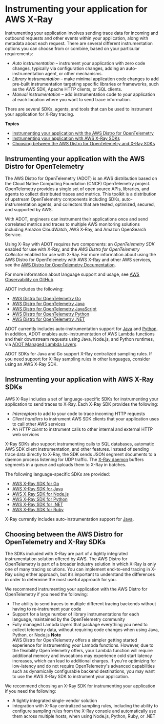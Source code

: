 # Instrumenting your application for AWS X\-Ray<a name="xray-instrumenting-your-app"></a>

Instrumenting your application involves sending trace data for incoming and outbound requests and other events within your application, along with metadata about each request\. There are several different instrumentation options you can choose from or combine, based on your particular requirements: 
+ *Auto instrumentation* – instrument your application with zero code changes, typically via configuration changes, adding an auto\-instrumentation agent, or other mechanisms\. 
+ *Library instrumentation* – make minimal application code changes to add pre\-built instrumentation targeting specific libraries or frameworks, such as the AWS SDK, Apache HTTP clients, or SQL clients\. 
+ *Manual instrumentation* – add instrumentation code to your application at each location where you want to send trace information\. 

 There are several SDKs, agents, and tools that can be used to instrument your application for X\-Ray tracing\. 

**Topics**
+ [Instrumenting your application with the AWS Distro for OpenTelemetry](#xray-instrumenting-opentel)
+ [Instrumenting your application with AWS X\-Ray SDKs](#xray-instrumenting-xray-sdk)
+ [Choosing between the AWS Distro for OpenTelemetry and X\-Ray SDKs](#xray-instrumenting-choosing)

## Instrumenting your application with the AWS Distro for OpenTelemetry<a name="xray-instrumenting-opentel"></a>

The AWS Distro for OpenTelemetry \(ADOT\) is an AWS distribution based on the Cloud Native Computing Foundation \(CNCF\) OpenTelemetry project\. OpenTelemetry provides a single set of open source APIs, libraries, and agents to collect distributed traces and metrics\. This toolkit is a distribution of upstream OpenTelemetry components including SDKs, auto\-instrumentation agents, and collectors that are tested, optimized, secured, and supported by AWS\. 

With ADOT, engineers can instrument their applications once and send correlated metrics and traces to multiple AWS monitoring solutions including Amazon CloudWatch, AWS X\-Ray, and Amazon OpenSearch Service\.

Using X\-Ray with ADOT requires two components: an *OpenTelemetry SDK* enabled for use with X\-Ray, and the *AWS Distro for OpenTelemetry Collector* enabled for use with X\-Ray\. For more information about using the AWS Distro for OpenTelemetry with AWS X\-Ray and other AWS services, see the [AWS Distro for OpenTelemetry Documentation](https://aws-otel.github.io/docs/introduction)\.

For more information about language support and usage, see [AWS Observability on GitHub](https://github.com/aws-observability)\.

ADOT includes the following:
+ [AWS Distro for OpenTelemetry Go](https://aws-otel.github.io/docs/getting-started/go-sdk)
+ [AWS Distro for OpenTelemetry Java](https://aws-otel.github.io/docs/getting-started/java-sdk)
+ [AWS Distro for OpenTelemetry JavaScript](https://aws-otel.github.io/docs/getting-started/javascript-sdk)
+ [AWS Distro for OpenTelemetry Python](https://aws-otel.github.io/docs/getting-started/python-sdk)
+ [AWS Distro for OpenTelemetry \.NET](https://aws-otel.github.io/docs/getting-started/dotnet-sdk)

ADOT currently includes auto\-instrumentation support for [Java](https://aws-otel.github.io/docs/getting-started/java-sdk/trace-auto-instr) and [Python](https://aws-otel.github.io/docs/getting-started/python-sdk/trace-auto-instr)\. In addition, ADOT enables auto\-instrumentation of AWS Lambda functions and their downstream requests using Java, Node\.js, and Python runtimes, via [ADOT Managed Lambda Layers](https://aws-otel.github.io/docs/getting-started/lambda)\. 

ADOT SDKs for Java and Go support X\-Ray centralized sampling rules\. If you need support for X\-Ray sampling rules in other languages, consider using an AWS X\-Ray SDK\.

## Instrumenting your application with AWS X\-Ray SDKs<a name="xray-instrumenting-xray-sdk"></a>

 AWS X\-Ray includes a set of language\-specific SDKs for instrumenting your application to send traces to X\-Ray\. Each X\-Ray SDK provides the following: 
+ *Interceptors* to add to your code to trace incoming HTTP requests
+ *Client handlers* to instrument AWS SDK clients that your application uses to call other AWS services
+ An *HTTP client* to instrument calls to other internal and external HTTP web services

X\-Ray SDKs also support instrumenting calls to SQL databases, automatic AWS SDK client instrumentation, and other features\. Instead of sending trace data directly to X\-Ray, the SDK sends JSON segment documents to a daemon process listening for UDP traffic\. The [X\-Ray daemon](xray-daemon.md) buffers segments in a queue and uploads them to X\-Ray in batches\. 

The following language\-specific SDKs are provided:
+ [AWS X\-Ray SDK for Go](xray-sdk-go.md)
+ [AWS X\-Ray SDK for Java](xray-sdk-java.md)
+ [AWS X\-Ray SDK for Node\.js](xray-sdk-nodejs.md)
+ [AWS X\-Ray SDK for Python](xray-sdk-python.md)
+ [AWS X\-Ray SDK for \.NET](xray-sdk-dotnet.md)
+ [AWS X\-Ray SDK for Ruby](xray-sdk-ruby.md)

X\-Ray currently includes auto\-instrumentation support for [Java](aws-x-ray-auto-instrumentation-agent-for-java.md)\.

## Choosing between the AWS Distro for OpenTelemetry and X\-Ray SDKs<a name="xray-instrumenting-choosing"></a>

 The SDKs included with X\-Ray are part of a tightly integrated instrumentation solution offered by AWS\. The AWS Distro for OpenTelemetry is part of a broader industry solution in which X\-Ray is only one of many tracing solutions\. You can implement end\-to\-end tracing in X\-Ray using either approach, but it’s important to understand the differences in order to determine the most useful approach for you\. 

 We recommend instrumenting your application with the AWS Distro for OpenTelemetry if you need the following: 
+ The ability to send traces to multiple different tracing backends without having to re\-instrument your code
+ Support for a large number of library instrumentations for each language, maintained by the OpenTelemetry community
+ Fully managed Lambda layers that package everything you need to collect telemetry data, without requiring code changes when using Java, Python, or Node\.js
**Note**  
AWS Distro for OpenTelemetry offers a simpler getting started experience for instrumenting your Lambda functions\. However, due to the flexibility OpenTelemetry offers, your Lambda function will require additional memory and invocations may experience cold start latency increases, which can lead to additional charges\. If you're optimizing for low\-latency and do not require OpenTelemetry's advanced capabilities such as dynamically configurable backend destinations, you may want to use the AWS X\-Ray SDK to instrument your application\. 

 We recommend choosing an X\-Ray SDK for instrumenting your application if you need the following: 
+ A tightly integrated single\-vendor solution
+ Integration with X\-Ray centralized sampling rules, including the ability to configure sampling rules from the X\-Ray console and automatically use them across multiple hosts, when using Node\.js, Python, Ruby, or \.NET